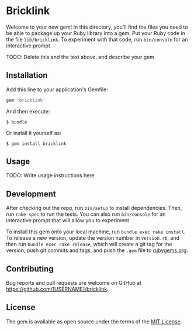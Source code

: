 # Bricklink

Welcome to your new gem! In this directory, you'll find the files you need to be able to package up your Ruby library into a gem. Put your Ruby code in the file `lib/bricklink`. To experiment with that code, run `bin/console` for an interactive prompt.

TODO: Delete this and the text above, and describe your gem

## Installation

Add this line to your application's Gemfile:

```ruby
gem 'bricklink'
```

And then execute:

    $ bundle

Or install it yourself as:

    $ gem install bricklink

## Usage

TODO: Write usage instructions here

## Development

After checking out the repo, run `bin/setup` to install dependencies. Then, run `rake spec` to run the tests. You can also run `bin/console` for an interactive prompt that will allow you to experiment.

To install this gem onto your local machine, run `bundle exec rake install`. To release a new version, update the version number in `version.rb`, and then run `bundle exec rake release`, which will create a git tag for the version, push git commits and tags, and push the `.gem` file to [rubygems.org](https://rubygems.org).

## Contributing

Bug reports and pull requests are welcome on GitHub at https://github.com/[USERNAME]/bricklink.

## License

The gem is available as open source under the terms of the [MIT License](https://opensource.org/licenses/MIT).
